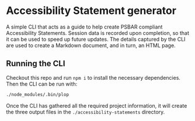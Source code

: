 # Accessibility Statement generator

A simple CLI that acts as a guide to help create PSBAR compliant Accessibility Statements.
Session data is recorded upon completion, so that it can be used to speed up future updates.
The details captured by the CLI are used to create a Markdown document, and in turn, an HTML page.

## Running the CLI

Checkout this repo and run `npm i` to install the necessary dependencies.
Then the CLI can be run with:
```bash
./node_modules/.bin/plop
```
Once the CLI has gathered all the required project information, it will create the three output files
in the `./accessibility-statements` directory.
